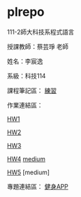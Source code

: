 # plrepo

111-2師大科技系程式語言

授課教師：蔡芸琤 老師

姓名：李宸逸

系級：科技114

課程筆記區：
[練習](https://github.com/aegsgrsg13555/plrepo/blob/main/task3.ipynb)

作業連結區：

[HW1](https://github.com/aegsgrsg13555/plrepo/blob/main/task1.ipynb)

[HW2](https://github.com/aegsgrsg13555/plrepo/blob/main/Untitled1.ipynb)

[HW3](https://github.com/aegsgrsg13555/plrepo/blob/main/HW3.ipynb)

[HW4](https://github.com/aegsgrsg13555/plrepo/blob/main/HW4.ipynb)
[medium](https://medium.com/@41071232h/%E5%90%84%E5%B9%B4%E5%BA%A6%E9%9F%B3%E6%A8%82%E8%A1%A8%E7%8F%BE%E6%95%B8%E6%93%9A%E5%88%86%E6%9E%90-3fe1a33cea5a)

[HW5](https://github.com/aegsgrsg13555/plrepo/blob/main/HW5.ipynb)
[medium]

專題連結區：
[健身APP](https://docs.google.com/presentation/d/114dnHpPdz7DAhRkNZ8LUskUZGcrh9dKK-yjxK3hZEvM/edit#slide=id.p)
